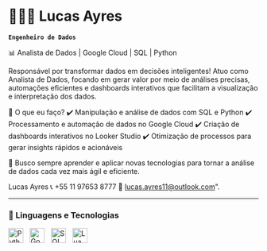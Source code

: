 # 👩🏻‍💻 Lucas Ayres

**`Engenheiro de Dados`**

📊 Analista de Dados | Google Cloud | SQL | Python

Responsável por transformar dados em decisões inteligentes! Atuo como Analista de Dados, focando em gerar valor por meio de análises precisas, automações eficientes e dashboards interativos que facilitam a visualização e interpretação dos dados.

🚀 O que eu faço?
✔️ Manipulação e análise de dados com SQL e Python
✔️ Processamento e automação de dados no Google Cloud
✔️ Criação de dashboards interativos no Looker Studio
✔️ Otimização de processos para gerar insights rápidos e acionáveis

🎯 Busco sempre aprender e aplicar novas tecnologias para tornar a análise de dados cada vez mais ágil e eficiente.

Lucas Ayres
📞 +55 11 97653 8777
📧 lucas.ayres11@outlook.com".

---

### 🤖 Linguagens e Tecnologias
<img 
    align="left" 
    alt="Python" 
    title="Python"
    width="30px" 
    style="padding-right: 10px;" 
    src="https://cdn.jsdelivr.net/gh/devicons/devicon@latest/icons/python/python-original.svg" 
/>

<img 
    align="left" 
    alt="Google Cloud" 
    title="Google Cloud"
    width="30px" 
    style="padding-right: 10px;" 
    src="https://cdn.jsdelivr.net/gh/devicons/devicon@latest/icons/googlecloud/googlecloud-original-wordmark.svg" 
/>

<img 
    align="left" 
    alt="SQL" 
    title="SQL"
    width="30px" 
    style="padding-right: 10px;" 
    src="https://cdn.jsdelivr.net/gh/devicons/devicon@latest/icons/mysql/mysql-original.svg" 
/>

<img 
    align="left" 
    alt="Lua" 
    title="Lua"
    width="30px" 
    style="padding-right: 10px;" 
    src="https://cdn.jsdelivr.net/gh/devicons/devicon@latest/icons/lua/lua-original.svg" 
/>

<br/>
<br/>
